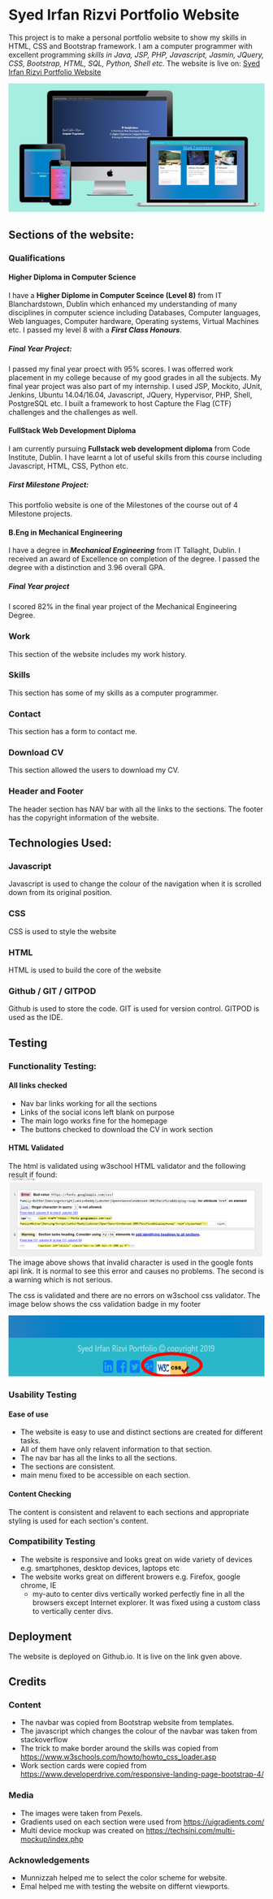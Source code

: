 # Syed Irfan Rizvi Portfolio Website
This project is to make a personal portfolio website to show my skills in HTML, CSS and Bootstrap framework. I am a computer programmer with excellent programming _skills in Java, JSP, PHP, Javascript, Jasmin, JQuery, CSS, Bootstrap, HTML, SQL, Python, Shell etc._
The website is live on: [Syed Irfan Rizvi Portfolio Website](https://irfanrizvidev.github.io/portfolio/)

![Multi device mockup of website](assets/pics/github/multidevice.png)

## Sections of the website:
### Qualifications
#### Higher Diploma in Computer Science
I have a __Higher Diplome in Computer Sceince (Level 8)__ from IT Blanchardstown, Dublin which enhanced my understanding of many disciplines in computer science including Databases, Computer languages, Web languages, Computer hardware, Operating systems, Virtual Machines etc. I passed my level 8 with a ___First Class Honours___. 
##### Final Year Project:
I passed my final year proect with 95% scores. I was offerred work placement in my college because of my good grades in all the subjects. My final year project was also part of my internship. I used JSP, Mockito, JUnit, Jenkins, Ubuntu 14.04/16.04, Javascript, JQuery, Hypervisor, PHP, Shell, PostgreSQL etc. I built a framework to host Capture the Flag (CTF) challenges and the challenges as well. 
#### FullStack Web Development Diploma
I am currently pursuing __Fullstack web development diploma__ from Code Institute, Dublin. I have learnt a lot of useful skills from this course including Javascript, HTML, CSS, Python etc. 
##### First Milestone Project:
This portfolio website is one of the Milestones of the course out of 4 Milestone projects. 
#### B.Eng in Mechanical Engineering
I have a degree in ___Mechanical Engineering___ from IT Tallaght, Dublin. I received an award of Excellence on completion of the degree. I passed the degree with a distinction and 3.96 overall GPA. 
##### Final Year project
I scored 82% in the final year project of the Mechanical Engineering Degree.

### Work
This section of the website includes my work history. 

### Skills
This section has some of my skills as a computer programmer. 

### Contact

This section has a form to contact me.

### Download CV
This section allowed the users to download my CV.

### Header and Footer
The header section has NAV bar with all the links to the sections. The footer has the copyright information of the website. 

## Technologies Used:
### Javascript
Javascript is used to change the colour of the navigation when it is scrolled down from its original position. 

### CSS
CSS is used to style the website

### HTML
HTML is used to build the  core of the website

### Github / GIT / GITPOD
Github is used to store the code. GIT is used for version control. GITPOD is used as the IDE. 

## Testing
### Functionality Testing:
#### All links checked
* Nav bar links working for all the sections
* Links of the social icons left blank on purpose
* The main logo works fine for the homepage
* The buttons checked to download the CV in work section

#### HTML Validated
The html is validated using w3school HTML validator and the following result if found:
![html validation](assets/pics/github/HTMLValid.png)
The image above shows that invalid character is used in the google fonts api link. It is normal to see this error and causes no problems. The second is a warning which is not serious.

The css is validated and there are no errors on w3school css validator. The image below shows the css validation badge in my footer

![html validation](assets/pics/github/cssValid.png)

### Usability Testing
#### Ease of use
* The website is easy to use and distinct sections are created for different tasks. 
* All of them have only relavent information to that section.
* The nav bar has all the links to all the sections.
* The sections are consistent. 
* main menu fixed to be accessible on each section.

#### Content Checking
The content is consistent and relavent to each sections and appropriate styling is used for each section's content.

### Compatibility Testing
* The website is responsive and looks great on wide variety of devices e.g. smartphones, desktop devices, laptops etc
* The website works great on different browers e.g. Firefox, google chrome, IE
    * my-auto to center divs vertically worked perfectly fine in all the browsers except Internet explorer. It was fixed using a custom class to vertically center divs. 

## Deployment
The website is deployed on Github.io. It is live on the link gven above. 

## Credits
### Content
* The navbar was copied from Bootstrap website from templates.
* The javascript which changes the colour of the navbar was taken from stackoverflow
* The trick to make border around the skills was copied from https://www.w3schools.com/howto/howto_css_loader.asp
* Work section cards were copied from https://www.developerdrive.com/responsive-landing-page-bootstrap-4/

### Media
* The images were taken from Pexels.
* Gradients used on each section were used from https://uigradients.com/
* Multi device mockup was created on https://techsini.com/multi-mockup/index.php

### Acknowledgements
* Munnizzah helped me to select the color scheme for website.
* Emal helped me with testing the website on differnt viewports.